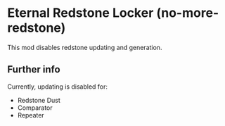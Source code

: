 # Eternal Redstone Locker (no-more-redstone)

This mod disables redstone updating and generation.

## Further info

Currently, updating is disabled for:
 - Redstone Dust 
 - Comparator
 - Repeater
